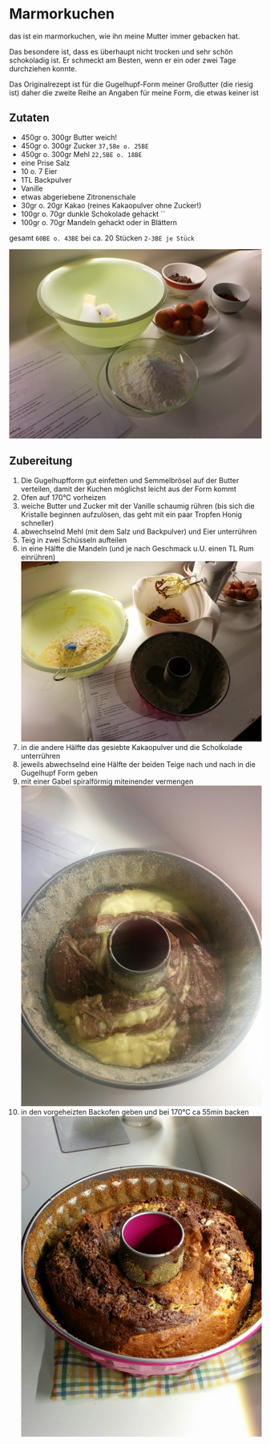 # Marmorkuchen

das ist ein marmorkuchen, wie ihn meine Mutter immer gebacken hat.

Das besondere ist, dass es überhaupt nicht trocken und sehr schön schokoladig ist. Er schmeckt 
am Besten, wenn er ein oder zwei Tage durchziehen konnte.

Das Originalrezept ist für die Gugelhupf-Form meiner Großutter (die riesig ist) daher die zweite Reihe an Angaben 
für meine Form, die etwas keiner ist 

## Zutaten

- 450gr o. 300gr Butter weich!
- 450gr o. 300gr Zucker `37,5Be o. 25BE`
- 450gr o. 300gr Mehl `22,5BE o. 18BE`
- eine Prise Salz
- 10 o. 7 Eier
- 1TL Backpulver
- Vanille
- etwas abgeriebene Zitronenschale
- 30gr o. 20gr Kakao (reines Kakaopulver ohne Zucker!)
- 100gr o. 70gr dunkle Schokolade gehackt ``
- 100gr o. 70gr Mandeln gehackt oder in Blättern

gesamt `60BE o. 43BE` bei ca. 20 Stücken `2-3BE je Stück`

![Zutaten](Marmorkuchen/01_vorbereitung.jpg)

## Zubereitung

1. Die Gugelhupfform gut einfetten und Semmelbrösel auf der Butter verteilen, damit der Kuchen möglichst leicht 
  aus der Form kommt 
1. Ofen auf 170°C vorheizen
1. weiche Butter und Zucker mit der Vanille schaumig rühren (bis sich die Kristalle beginnen aufzulösen,
  das geht mit ein paar Tropfen Honig schneller)
1. abwechselnd Mehl (mit dem Salz und Backpulver) und Eier unterrühren
1. Teig in zwei Schüsseln aufteilen
1. in eine Hälfte die Mandeln (und je nach Geschmack u.U. einen TL Rum einrühren)
  ![aufgeteilter Teig](Marmorkuchen/02_zwischenschritt.jpg)
1. in die andere Hälfte das gesiebte Kakaopulver und die Scholḱolade unterrühren
1. jeweils abwechselnd eine Hälfte der beiden Teige nach und nach in die Gugelhupf Form geben
1. mit einer Gabel spiralförmig miteinender vermengen
  ![vermengter Teig](Marmorkuchen/03_backen.jpg)
1. in den vorgeheizten Backofen geben und bei 170°C ca 55min backen
  ![nach dem Backen](Marmorkuchen/04_nach_dem_backen.jpg)
